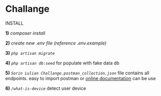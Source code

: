 # Challange

INSTALL

**1)** _composer install_

**2)** _create new .env file (reference .env.example)_

**3)** _`php artisan migrate`_

**4)** _`php artisan db:seed`_ for populate with fake data db

**5)** _`Sorin Lulian Challange.postman_collection.json`_ file contains all endpoints. easy to import postman or [online documentation](https://documenter.getpostman.com/view/525336/S1TN82Ng) can be use

**6)** _`/what-is-device`_ detect user device
